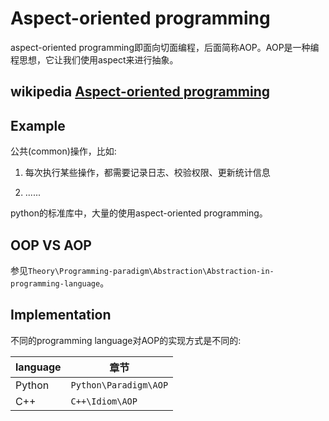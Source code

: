 # Aspect-oriented programming

aspect-oriented programming即面向切面编程，后面简称AOP。AOP是一种编程思想，它让我们使用aspect来进行抽象。



## wikipedia [Aspect-oriented programming](https://en.wikipedia.org/wiki/Aspect-oriented_programming)





## Example

公共(common)操作，比如:

1) 每次执行某些操作，都需要记录日志、校验权限、更新统计信息

2) ......



python的标准库中，大量的使用aspect-oriented programming。



## OOP VS AOP

参见`Theory\Programming-paradigm\Abstraction\Abstraction-in-programming-language`。

## Implementation

不同的programming language对AOP的实现方式是不同的:

| language | 章节                  |
| -------- | --------------------- |
| Python   | `Python\Paradigm\AOP` |
| C++      | `C++\Idiom\AOP`       |

